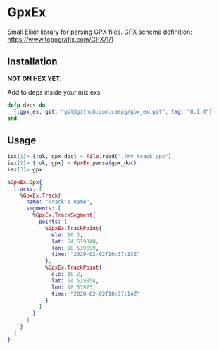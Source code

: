 # GpxEx

Small Elixir library for parsing GPX files. GPX schema definition: https://www.topografix.com/GPX/1/1

## Installation

**NOT ON HEX YET.**

Add to deps inside your mix.exs

```elixir
defp deps do
  {:gpx_ex, git: "git@github.com:caspg/gpx_ex.git", tag: "0.1.0"}
end
```

## Usage

```elixir
iex(1)> {:ok, gpx_doc} = File.read("./my_track.gpx")
iex(2)> {:ok, gpx} = GpxEx.parse(gpx_doc)
iex(3)> gpx

%GpxEx.Gpx{
  tracks: [
    %GpxEx.Track{
      name: "Track's name",
      segments: [
        %GpxEx.TrackSegment{
          points: [
            %GpxEx.TrackPoint{
              ele: 10.2,
              lat: 54.519848,
              lon: 18.539699,
              time: "2020-02-02T10:37:13Z"
            },
            %GpxEx.TrackPoint{
              ele: 10.2,
              lat: 54.519854,
              lon: 18.53973,
              time: "2020-02-02T10:37:14Z"
            }
          ]
        }
      ]
    }
  ]
}
```
